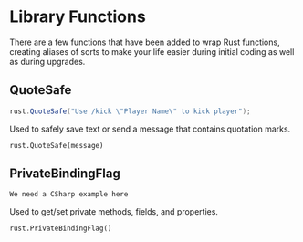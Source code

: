 # Library Functions

There are a few functions that have been added to wrap Rust functions, creating aliases of sorts to make your life easier during initial coding as well as during upgrades.

## QuoteSafe

``` csharp
rust.QuoteSafe("Use /kick \"Player Name\" to kick player");
```

Used to safely save text or send a message that contains quotation marks.

`rust.QuoteSafe(message)`

## PrivateBindingFlag

``` csharp
We need a CSharp example here
```

Used to get/set private methods, fields, and properties.

`rust.PrivateBindingFlag()`
